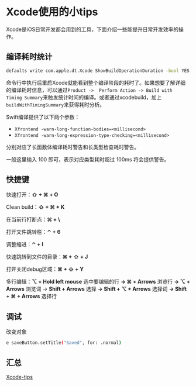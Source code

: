 # Xcode使用的小tips

Xcode是iOS日常开发都会用到的工具，下面介绍一些能提升日常开发效率的操作。

## 编译耗时统计

```sh
defaults write com.apple.dt.Xcode ShowBuildOperationDuration -bool YES
```

命令行中执行后重启Xcode就能看到整个编译阶段的耗时了。如果想要了解详细的编译耗时信息，可以通过`Product ->  Perform Action -> Build with Timing Summary`来触发统计时间的编译。或者通过xcodebuild，加上`buildWithTimingSummary`来获得耗时分析。

Swift编译提供了以下两个参数：

- `Xfrontend -warn-long-function-bodies=<millisecond>`
- `Xfrontend -warn-long-expression-type-checking=<millisecond>`

分别对应了长函数体编译耗时警告和长类型检查耗时警告。

一般这里输入 100 即可，表示对应类型耗时超过 100ms 将会提供警告。

## 快捷键

快速打开：**⇧ + ⌘ + O**

Clean build：**⇧ + ⌘ + K**

在当前行打断点：**⌘ +  \\**

打开文件跳转栏：**⌃ + 6**

调整缩进：**⌃ + I**

快速跳转到文件的目录：**⌘ + ⇧ + J**

打开关闭debug区域：**⌘ + ⇧ + Y**

多行编辑：**⌥ + Hold left mouse** 选中要编辑的行 **→ ⌘ + Arrows** 浏览行 **→ ⌥ + Arrows** 浏览词 → **Shift + Arrows** 选择 **→ Shift + ⌥ + Arrows** 选择词 **→ Shift + ⌘ + Arrows** 选择行

## 调试

改变对象

```sh
e saveButton.setTitle("Saved", for: .normal)
```

## 汇总

[Xcode-tips](https://xcode-tips.github.io/)